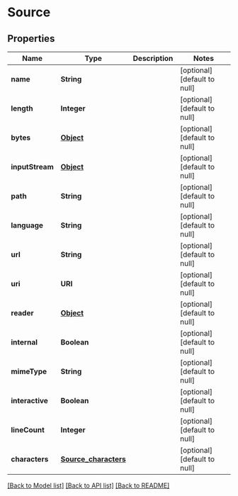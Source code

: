 # Source
## Properties

| Name | Type | Description | Notes |
|------------ | ------------- | ------------- | -------------|
| **name** | **String** |  | [optional] [default to null] |
| **length** | **Integer** |  | [optional] [default to null] |
| **bytes** | [**Object**](.md) |  | [optional] [default to null] |
| **inputStream** | [**Object**](.md) |  | [optional] [default to null] |
| **path** | **String** |  | [optional] [default to null] |
| **language** | **String** |  | [optional] [default to null] |
| **url** | **String** |  | [optional] [default to null] |
| **uri** | **URI** |  | [optional] [default to null] |
| **reader** | [**Object**](.md) |  | [optional] [default to null] |
| **internal** | **Boolean** |  | [optional] [default to null] |
| **mimeType** | **String** |  | [optional] [default to null] |
| **interactive** | **Boolean** |  | [optional] [default to null] |
| **lineCount** | **Integer** |  | [optional] [default to null] |
| **characters** | [**Source_characters**](Source_characters.md) |  | [optional] [default to null] |

[[Back to Model list]](../README.md#documentation-for-models) [[Back to API list]](../README.md#documentation-for-api-endpoints) [[Back to README]](../README.md)

